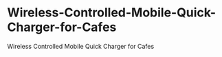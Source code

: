 # Wireless-Controlled-Mobile-Quick-Charger-for-Cafes
Wireless Controlled Mobile Quick Charger for Cafes
